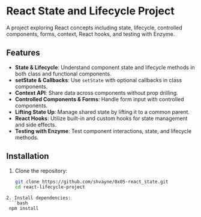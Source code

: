 # React State and Lifecycle Project

A project exploring React concepts including state, lifecycle, controlled components, forms, context, React hooks, and testing with Enzyme.

## Features

- **State & Lifecycle**: Understand component state and lifecycle methods in both class and functional components.
- **setState & Callbacks**: Use `setState` with optional callbacks in class components.
- **Context API**: Share data across components without prop drilling.
- **Controlled Components & Forms**: Handle form input with controlled components.
- **Lifting State Up**: Manage shared state by lifting it to a common parent.
- **React Hooks**: Utilize built-in and custom hooks for state management and side effects.
- **Testing with Enzyme**: Test component interactions, state, and lifecycle methods.

## Installation

1. Clone the repository:
   ```bash
   git clone https://github.com/shvayne/0x05-react_state.git
   cd react-lifecycle-project
  ```
2. Install dependencies:
   ```bash
   npm install
   ```